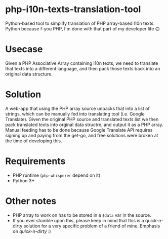 # php-i10n-texts-translation-tool
Python-based tool to simplify translation of PHP array-based l10n texts. Python because f-you PHP, I'm done with that part of my developer life :upside_down_face:

# Usecase
Given a PHP Associative Array containing l10n texts, we need to translate that texts into a different language, and then pack those texts back into an original data structure.

# Solution
A web-app that using the PHP array source unpacks that into a list of strings, which can be manually fed into translating tool (i.e. Google Translate). Given the original PHP source and translated texts list we then pack translated texts into orginal data structre, and output it as a PHP array.
Manual feeding has to be done because Google Translate API requires signing up and paying from the get-go, and free solutions were broken at the time of developing this.

# Requirements
* PHP runtime (`php-whisperer` depend on it)
* Python 3+

# Other notes
* PHP array to work on has to be stored in a `$data` var in the source.
* If you ever stumble upon this, please keep in mind that this is a quick-n-dirty solution for a very specific problem of a friend of mine. Emphasis on _quick-n-dirty_ :)
